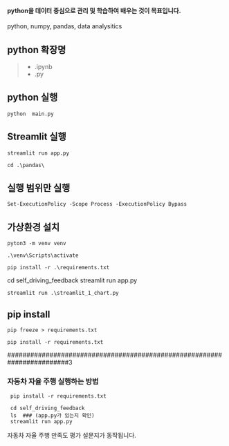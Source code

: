 #### python을 데이터 중심으로 관리 및 학습하여 배우는 것이 목표입니다. 

python, numpy, pandas, data analysitics 


## python 확장명 

> - .ipynb 
> - .py 


## python 실행 

```
python  main.py 
```

## Streamlit 실행 

```
streamlit run app.py 
```

```
cd .\pandas\
```


## 실행 범위만 실행 
```
Set-ExecutionPolicy -Scope Process -ExecutionPolicy Bypass
```


## 가상환경 설치 
```
pyton3 -m venv venv 
```

```
.\venv\Scripts\activate
```

```
pip install -r .\requirements.txt 
```
cd self_driving_feedback
streamlit run app.py
```
streamlit run .\streamlit_1_chart.py
```

## pip install 

```
pip freeze > requirements.txt 
```
```
pip install -r requirements.txt 
```
########################################################################3

### 자동차 자율 주행 실행하는 방법 

```
 pip install -r requirements.txt  
```

```
 cd self_driving_feedback
 ls  ### (app.py가 있는지 확인) 
 streamlit run app.py
```

자동차 자율 주행 만족도 평가 설문지가 동작됩니다.  